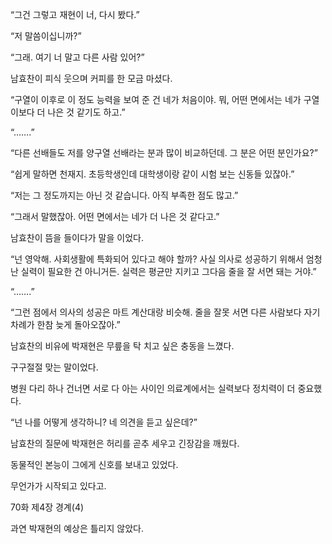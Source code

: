 “그건 그렇고 재현이 너, 다시 봤다.”

“저 말씀이십니까?”

“그래. 여기 너 말고 다른 사람 있어?”

남효찬이 피식 웃으며 커피를 한 모금 마셨다.

“구열이 이후로 이 정도 능력을 보여 준 건 네가 처음이야. 뭐, 어떤 면에서는 네가 구열이보다 더 나은 것 같기도 하고.”

“…….”

“다른 선배들도 저를 양구열 선배라는 분과 많이 비교하던데. 그 분은 어떤 분인가요?”

“쉽게 말하면 천재지. 초등학생인데 대학생이랑 같이 시험 보는 신동들 있잖아.”

“저는 그 정도까지는 아닌 것 같습니다. 아직 부족한 점도 많고.”

“그래서 말했잖아. 어떤 면에서는 네가 더 나은 것 같다고.”

남효찬이 뜸을 들이다가 말을 이었다.

“넌 영악해. 사회생활에 특화되어 있다고 해야 할까? 사실 의사로 성공하기 위해서 엄청난 실력이 필요한 건 아니거든. 실력은 평균만 지키고 그다음 줄을 잘 서면 돼는 거야.”

“…….”

“그런 점에서 의사의 성공은 마트 계산대랑 비슷해. 줄을 잘못 서면 다른 사람보다 자기 차례가 한참 늦게 돌아오잖아.”

남효찬의 비유에 박재현은 무릎을 탁 치고 싶은 충동을 느꼈다.

구구절절 맞는 말이었다.

병원 다리 하나 건너면 서로 다 아는 사이인 의료계에서는 실력보다 정치력이 더 중요했다.

“넌 나를 어떻게 생각하니? 네 의견을 듣고 싶은데?”

남효찬의 질문에 박재현은 허리를 곧추 세우고 긴장감을 깨웠다.

동물적인 본능이 그에게 신호를 보내고 있었다.

무언가가 시작되고 있다고.

70화 제4장 경계(4)

과연 박재현의 예상은 틀리지 않았다.